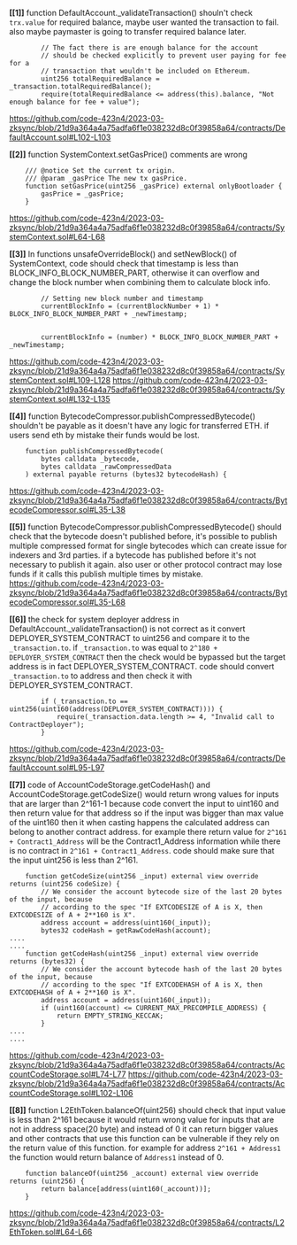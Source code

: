 **[[1]]** function DefaultAccount._validateTransaction() shouln't check `trx.value` for required balance, maybe user wanted the transaction to fail. also maybe paymaster is going to transfer required balance later.
```
        // The fact there is are enough balance for the account
        // should be checked explicitly to prevent user paying for fee for a
        // transaction that wouldn't be included on Ethereum.
        uint256 totalRequiredBalance = _transaction.totalRequiredBalance();
        require(totalRequiredBalance <= address(this).balance, "Not enough balance for fee + value");
```
https://github.com/code-423n4/2023-03-zksync/blob/21d9a364a4a75adfa6f1e038232d8c0f39858a64/contracts/DefaultAccount.sol#L102-L103



**[[2]]** function SystemContext.setGasPrice() comments are wrong
```solidity
    /// @notice Set the current tx origin.
    /// @param _gasPrice The new tx gasPrice.
    function setGasPrice(uint256 _gasPrice) external onlyBootloader {
        gasPrice = _gasPrice;
    }
```
https://github.com/code-423n4/2023-03-zksync/blob/21d9a364a4a75adfa6f1e038232d8c0f39858a64/contracts/SystemContext.sol#L64-L68


**[[3]]** In functions unsafeOverrideBlock() and setNewBlock() of SystemContext, code should check that timestamp  is less than BLOCK_INFO_BLOCK_NUMBER_PART, otherwise it can overflow and change the block number when combining them to calculate block info.
```solidity
        // Setting new block number and timestamp
        currentBlockInfo = (currentBlockNumber + 1) * BLOCK_INFO_BLOCK_NUMBER_PART + _newTimestamp;


        currentBlockInfo = (number) * BLOCK_INFO_BLOCK_NUMBER_PART + _newTimestamp;
```
https://github.com/code-423n4/2023-03-zksync/blob/21d9a364a4a75adfa6f1e038232d8c0f39858a64/contracts/SystemContext.sol#L109-L128
https://github.com/code-423n4/2023-03-zksync/blob/21d9a364a4a75adfa6f1e038232d8c0f39858a64/contracts/SystemContext.sol#L132-L135



**[[4]]** function BytecodeCompressor.publishCompressedBytecode() shouldn't be payable as it doesn't have any logic for transferred ETH. if users send eth by mistake their funds would be lost.
```solidity
    function publishCompressedBytecode(
        bytes calldata _bytecode,
        bytes calldata _rawCompressedData
    ) external payable returns (bytes32 bytecodeHash) {
```
https://github.com/code-423n4/2023-03-zksync/blob/21d9a364a4a75adfa6f1e038232d8c0f39858a64/contracts/BytecodeCompressor.sol#L35-L38


**[[5]]** function BytecodeCompressor.publishCompressedBytecode() should check that the bytecode doesn't published before, it's possible to publish multiple compressed format for single bytecodes which can create issue for indexers and 3rd parties. if a bytecode has published before it's not necessary to publish it again. also user or other protocol contract may lose funds if it calls this publish multiple times by mistake.
https://github.com/code-423n4/2023-03-zksync/blob/21d9a364a4a75adfa6f1e038232d8c0f39858a64/contracts/BytecodeCompressor.sol#L35-L68


**[[6]]** the check for system deployer address in DefaultAccount._validateTransaction() is not correct as it convert DEPLOYER_SYSTEM_CONTRACT to uint256 and compare it to the `_transaction.to`. if `_transaction.to` was equal to `2^180 + DEPLOYER_SYSTEM_CONTRACT` then the check would be bypassed but the target address is in fact DEPLOYER_SYSTEM_CONTRACT. code should convert `_transaction.to` to address and then check it with DEPLOYER_SYSTEM_CONTRACT.
```solidity
        if (_transaction.to == uint256(uint160(address(DEPLOYER_SYSTEM_CONTRACT)))) {
            require(_transaction.data.length >= 4, "Invalid call to ContractDeployer");
        }
```
https://github.com/code-423n4/2023-03-zksync/blob/21d9a364a4a75adfa6f1e038232d8c0f39858a64/contracts/DefaultAccount.sol#L95-L97

**[[7]]** code of AccountCodeStorage.getCodeHash() and AccountCodeStorage.getCodeSize() would return wrong values for inputs that are larger than 2^161-1 because code convert the input to uint160 and then return value for that address so if the input was bigger than max value of the uint160 then it when casting happens the calculated address can belong to another contract address. for example there return value for `2^161 + Contract1_Address` will be the Contract1_Address information while there is no contract in `2^161 + Contract1_Address`. code should make sure that the input uint256 is less than 2^161.
```solidity
    function getCodeSize(uint256 _input) external view override returns (uint256 codeSize) {
        // We consider the account bytecode size of the last 20 bytes of the input, because
        // according to the spec "If EXTCODESIZE of A is X, then EXTCODESIZE of A + 2**160 is X".
        address account = address(uint160(_input));
        bytes32 codeHash = getRawCodeHash(account);
....
....
    function getCodeHash(uint256 _input) external view override returns (bytes32) {
        // We consider the account bytecode hash of the last 20 bytes of the input, because
        // according to the spec "If EXTCODEHASH of A is X, then EXTCODEHASH of A + 2**160 is X".
        address account = address(uint160(_input));
        if (uint160(account) <= CURRENT_MAX_PRECOMPILE_ADDRESS) {
            return EMPTY_STRING_KECCAK;
        }
....
....
```
https://github.com/code-423n4/2023-03-zksync/blob/21d9a364a4a75adfa6f1e038232d8c0f39858a64/contracts/AccountCodeStorage.sol#L74-L77
https://github.com/code-423n4/2023-03-zksync/blob/21d9a364a4a75adfa6f1e038232d8c0f39858a64/contracts/AccountCodeStorage.sol#L102-L106

**[[8]]** function L2EthToken.balanceOf(uint256) should check that input value is less than 2^161 because it would return wrong value for inputs that are not in address space(20 byte) and instead of 0 it can return bigger values and other contracts that use this function can be vulnerable if they rely on the return value of this function.
for example for address `2^161 + Address1` the function would return balance of `Address1` instead of 0.
```solidity
    function balanceOf(uint256 _account) external view override returns (uint256) {
        return balance[address(uint160(_account))];
    }
```
https://github.com/code-423n4/2023-03-zksync/blob/21d9a364a4a75adfa6f1e038232d8c0f39858a64/contracts/L2EthToken.sol#L64-L66

